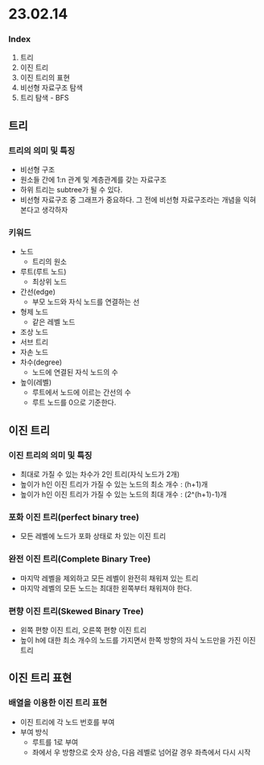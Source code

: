 # 23.02.14
### Index
1. 트리
2. 이진 트리
3. 이진 트리의 표현
4. 비선형 자료구조 탐색
5. 트리 탐색 - BFS

## 트리
### 트리의 의미 및 특징
- 비선형 구조
- 원소들 간에 1:n 관계 및 계층관계를 갖는 자료구조
- 하위 트리는 subtree가 될 수 있다.
- 비선형 자료구조 중 그래프가 중요하다. 그 전에 비선형 자료구조라는 개념을 익혀본다고 생각하자
### 키워드
- 노드
  - 트리의 원소
- 루트(루트 노드)
  - 최상위 노드
- 간선(edge)
  - 부모 노드와 자식 노드를 연결하는 선
- 형제 노드
  - 같은 레벨 노드
- 조상 노드
- 서브 트리
- 자손 노드
- 차수(degree)
  - 노드에 연결된 자식 노드의 수
- 높이(레벨)
  - 루트에서 노드에 이르는 간선의 수
  - 루트 노드를 0으로 기준한다.

## 이진 트리
### 이진 트리의 의미 및 특징
- 최대로 가질 수 있는 차수가 2인 트리(자식 노드가 2개)
- 높이가 h인 이진 트리가 가질 수 있는 노드의 최소 개수 : (h+1)개
- 높이가 h인 이진 트리가 가질 수 있는 노드의 최대 개수 : (2^(h+1)-1)개
### 포화 이진 트리(perfect binary tree)
- 모든 레벨에 노드가 포화 상태로 차 있는 이진 트리
### 완전 이진 트리(Complete Binary Tree)
- 마지막 레벨을 제외하고 모든 레벨이 완전히 채워져 있는 트리
- 마지막 레벨의 모든 노드는 최대한 왼쪽부터 채워져야 한다.
### 편향 이진 트리(Skewed Binary Tree)
- 왼쪽 편향 이진 트리, 오른쪽 편향 이진 트리
- 높이 h에 대한 최소 개수의 노드를 가지면서 한쪽 방향의 자식 노드만을 가진 이진 트리

## 이진 트리 표현
### 배열을 이용한 이진 트리 표현
- 이진 트리에 각 노드 번호를 부여
- 부여 방식
  - 루트를 1로 부여
  - 좌에서 우 방향으로 숫자 상승, 다음 레벨로 넘어갈 경우 좌측에서 다시 시작
